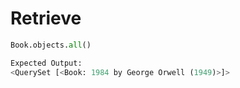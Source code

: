 # Retrieve 

```python
Book.objects.all()

Expected Output:
<QuerySet [<Book: 1984 by George Orwell (1949)>]>

